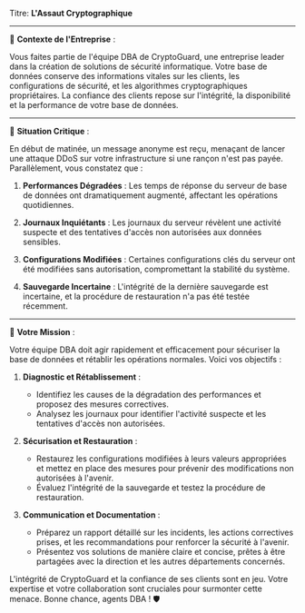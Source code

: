 Titre: **L'Assaut Cryptographique**

---

📁 **Contexte de l'Entreprise** :

Vous faites partie de l'équipe DBA de CryptoGuard, une entreprise leader dans la création de solutions de sécurité informatique. Votre base de données conserve des informations vitales sur les clients, les configurations de sécurité, et les algorithmes cryptographiques propriétaires. La confiance des clients repose sur l'intégrité, la disponibilité et la performance de votre base de données.

---

🚨 **Situation Critique** :

En début de matinée, un message anonyme est reçu, menaçant de lancer une attaque DDoS sur votre infrastructure si une rançon n'est pas payée. Parallèlement, vous constatez que :

1. **Performances Dégradées** : Les temps de réponse du serveur de base de données ont dramatiquement augmenté, affectant les opérations quotidiennes.
  
2. **Journaux Inquiétants** : Les journaux du serveur révèlent une activité suspecte et des tentatives d'accès non autorisées aux données sensibles.
   
3. **Configurations Modifiées** : Certaines configurations clés du serveur ont été modifiées sans autorisation, compromettant la stabilité du système.
   
4. **Sauvegarde Incertaine** : L'intégrité de la dernière sauvegarde est incertaine, et la procédure de restauration n'a pas été testée récemment.

---

🎯 **Votre Mission** :

Votre équipe DBA doit agir rapidement et efficacement pour sécuriser la base de données et rétablir les opérations normales. Voici vos objectifs :

1. **Diagnostic et Rétablissement** :
   - Identifiez les causes de la dégradation des performances et proposez des mesures correctives.
   - Analysez les journaux pour identifier l'activité suspecte et les tentatives d'accès non autorisées.
   
2. **Sécurisation et Restauration** :
   - Restaurez les configurations modifiées à leurs valeurs appropriées et mettez en place des mesures pour prévenir des modifications non autorisées à l'avenir.
   - Évaluez l'intégrité de la sauvegarde et testez la procédure de restauration.
   
3. **Communication et Documentation** :
   - Préparez un rapport détaillé sur les incidents, les actions correctives prises, et les recommandations pour renforcer la sécurité à l'avenir.
   - Présentez vos solutions de manière claire et concise, prêtes à être partagées avec la direction et les autres départements concernés.

L'intégrité de CryptoGuard et la confiance de ses clients sont en jeu. Votre expertise et votre collaboration sont cruciales pour surmonter cette menace. Bonne chance, agents DBA ! 🛡️